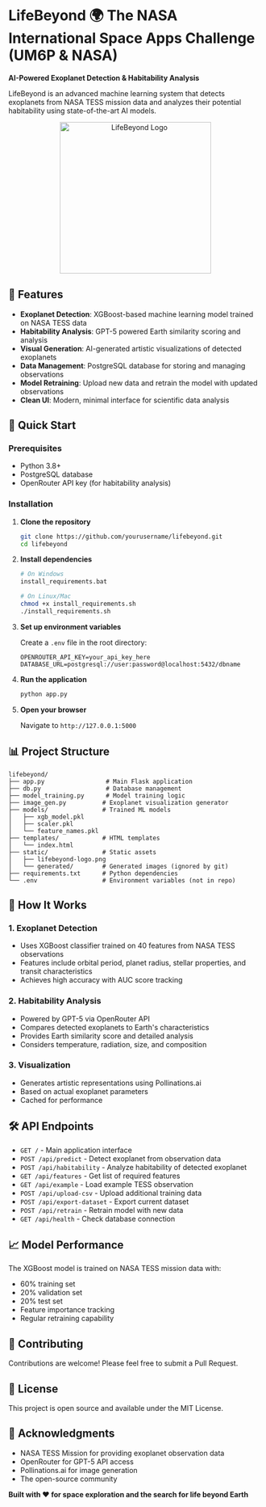 # LifeBeyond 🌍 The NASA International Space Apps Challenge (UM6P & NASA)

**AI-Powered Exoplanet Detection & Habitability Analysis**

LifeBeyond is an advanced machine learning system that detects exoplanets from NASA TESS mission data and analyzes their potential habitability using state-of-the-art AI models.

<p align="center">
  <img src="static/lifebeyond-logo.png" alt="LifeBeyond Logo" width="300">
</p>

## 🌟 Features

- **Exoplanet Detection**: XGBoost-based machine learning model trained on NASA TESS data
- **Habitability Analysis**: GPT-5 powered Earth similarity scoring and analysis
- **Visual Generation**: AI-generated artistic visualizations of detected exoplanets
- **Data Management**: PostgreSQL database for storing and managing observations
- **Model Retraining**: Upload new data and retrain the model with updated observations
- **Clean UI**: Modern, minimal interface for scientific data analysis

## 🚀 Quick Start

### Prerequisites

- Python 3.8+
- PostgreSQL database
- OpenRouter API key (for habitability analysis)

### Installation

1. **Clone the repository**
   ```bash
   git clone https://github.com/yourusername/lifebeyond.git
   cd lifebeyond
   ```

2. **Install dependencies**
   ```bash
   # On Windows
   install_requirements.bat
   
   # On Linux/Mac
   chmod +x install_requirements.sh
   ./install_requirements.sh
   ```

3. **Set up environment variables**
   
   Create a `.env` file in the root directory:
   ```env
   OPENROUTER_API_KEY=your_api_key_here
   DATABASE_URL=postgresql://user:password@localhost:5432/dbname
   ```

4. **Run the application**
   ```bash
   python app.py
   ```

5. **Open your browser**
   
   Navigate to `http://127.0.0.1:5000`

## 📊 Project Structure

```
lifebeyond/
├── app.py                 # Main Flask application
├── db.py                  # Database management
├── model_training.py      # Model training logic
├── image_gen.py          # Exoplanet visualization generator
├── models/               # Trained ML models
│   ├── xgb_model.pkl
│   ├── scaler.pkl
│   └── feature_names.pkl
├── templates/            # HTML templates
│   └── index.html
├── static/               # Static assets
│   ├── lifebeyond-logo.png
│   └── generated/        # Generated images (ignored by git)
├── requirements.txt      # Python dependencies
└── .env                  # Environment variables (not in repo)
```

## 🔬 How It Works

### 1. Exoplanet Detection
- Uses XGBoost classifier trained on 40 features from NASA TESS observations
- Features include orbital period, planet radius, stellar properties, and transit characteristics
- Achieves high accuracy with AUC score tracking

### 2. Habitability Analysis
- Powered by GPT-5 via OpenRouter API
- Compares detected exoplanets to Earth's characteristics
- Provides Earth similarity score and detailed analysis
- Considers temperature, radiation, size, and composition

### 3. Visualization
- Generates artistic representations using Pollinations.ai
- Based on actual exoplanet parameters
- Cached for performance

## 🛠️ API Endpoints

- `GET /` - Main application interface
- `POST /api/predict` - Detect exoplanet from observation data
- `POST /api/habitability` - Analyze habitability of detected exoplanet
- `GET /api/features` - Get list of required features
- `GET /api/example` - Load example TESS observation
- `POST /api/upload-csv` - Upload additional training data
- `POST /api/export-dataset` - Export current dataset
- `POST /api/retrain` - Retrain model with new data
- `GET /api/health` - Check database connection

## 📈 Model Performance

The XGBoost model is trained on NASA TESS mission data with:
- 60% training set
- 20% validation set
- 20% test set
- Feature importance tracking
- Regular retraining capability

## 🤝 Contributing

Contributions are welcome! Please feel free to submit a Pull Request.

## 📝 License

This project is open source and available under the MIT License.

## 🙏 Acknowledgments

- NASA TESS Mission for providing exoplanet observation data
- OpenRouter for GPT-5 API access
- Pollinations.ai for image generation
- The open-source community


**Built with ❤️ for space exploration and the search for life beyond Earth**
